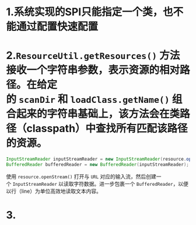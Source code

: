 # 1.系统实现的SPI只能指定一个类，也不能通过配置快速配置

# 2.`ResourceUtil.getResources()` 方法接收一个字符串参数，表示资源的相对路径。在给定的 `scanDir` 和 `loadClass.getName()` 组合起来的字符串基础上，该方法会在类路径（classpath）中查找所有匹配该路径的资源。
```java
InputStreamReader inputStreamReader = new InputStreamReader(resource.openStream());
BufferedReader bufferedReader = new BufferedReader(inputStreamReader);
```
使用 `resource.openStream()` 打开与 `URL` 对应的输入流，然后创建一个 `InputStreamReader` 以读取字符数据。进一步包裹一个 `BufferedReader`，以便以行（line）为单位高效地读取文本内容。


# 3.